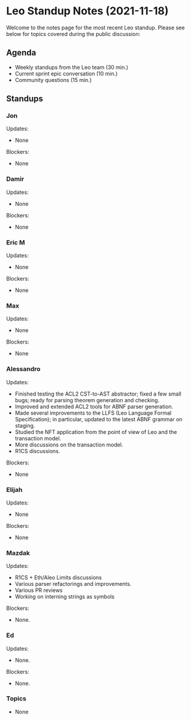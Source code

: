 # Leo Standup Notes (2021-11-18)

Welcome to the notes page for the most recent Leo standup. Please see below for topics covered during the public discussion:

## Agenda

* Weekly standups from the Leo team (30 min.)
* Current sprint epic conversation (10 min.)
* Community questions (15 min.)

## Standups

### Jon

Updates:

* None

Blockers:

* None

### Damir

Updates:

* None

Blockers:

* None

### Eric M

Updates:

* None

Blockers:

* None

### Max

Updates:

* None

Blockers:

* None

### Alessandro

Updates:

* Finished testing the ACL2 CST-to-AST abstractor; fixed a few small bugs; ready for parsing theorem generation and checking.
* Improved and extended ACL2 tools for ABNF parser generation.
* Made several improvements to the LLFS (Leo Language Formal Specification); in particular, updated to the latest ABNF grammar on staging.
* Studied the NFT application from the point of view of Leo and the transaction model.
* More discussions on the transaction model.
* R1CS discussions.

Blockers:

* None

### Elijah

Updates:

* None

Blockers:

* None

### Mazdak

Updates:

* R1CS + Eth/Aleo Limits discussions
* Various parser refactorings and improvements.
* Various PR reviews
* Working on interning strings as symbols

Blockers:

* None.

### Ed

Updates:

* None.

Blockers:

* None.

### Topics

* None

